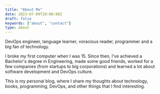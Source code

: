 ```yaml
---
title: "About Me"
date: 2023-07-09T20:00:00Z
draft: false
keywords: ["about", "contact"]
type: about
---
```


DevOps engineer, language learner, voracious reader, programmer and a big fan of technology.

I broke my first computer when I was 15. Since then, I've achieved a Bachelor's degree in Engineering, made some good friends, worked for a few companies (from startups to big corporations) and learned a lot about software development and DevOps culture.

This is my personal blog, where I share my thoughts about technology, books, programming, DevOps, and other things that I find interesting.
